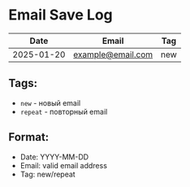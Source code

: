 # Email Save Log

| Date | Email | Tag |
|------|-------|-----|
| 2025-01-20 | example@email.com | new |

## Tags:
- `new` - новый email
- `repeat` - повторный email

## Format:
- Date: YYYY-MM-DD
- Email: valid email address
- Tag: new/repeat
